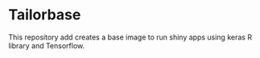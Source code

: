 # Tailorbase

This repository add creates a base image to run shiny apps using keras R library and Tensorflow.
